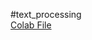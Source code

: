 #text_processing <br>
[Colab File](https://drive.google.com/file/d/1_5yqeomQ5L5pi-tcgwQYCHBuaGGE1ZdU/view?usp=sharing)

